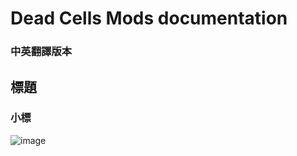 # Dead Cells Mods documentation
### 中英翻譯版本
## 標題
### 小標
![image](https://github.com/user-attachments/assets/62dd0529-82be-4d80-82f7-26504052ed2a)
